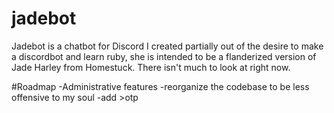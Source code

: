 # jadebot
Jadebot is a chatbot for Discord I created partially out of the desire to make a discordbot and learn ruby, she is intended to be a flanderized version of Jade Harley from Homestuck.
There isn't much to look at right now.

#Roadmap
-Administrative features
-reorganize the codebase to be less offensive to my soul
-add >otp

